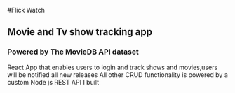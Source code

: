 #Flick Watch

## Movie and Tv show tracking app

### Powered by The MovieDB API dataset

React App that enables users to login and track shows and movies,users will be notified all new releases
All other CRUD functionality is powered by a custom Node js REST API I built
